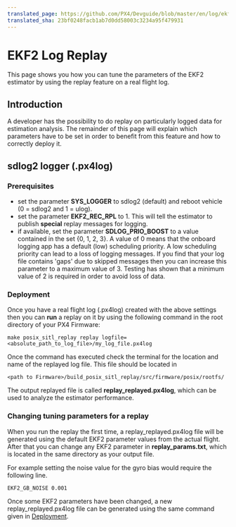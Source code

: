 ```yaml
---
translated_page: https://github.com/PX4/Devguide/blob/master/en/log/ekf2_log_replay.md
translated_sha: 23bf0248facb1ab7d0dd58003c3234a95f479931
---
```


# EKF2 Log Replay

This page shows you how you can tune the parameters of the EKF2 estimator by using the replay feature on a real flight log.

## Introduction
A developer has the possibility to do replay on particularly logged data for estimation analysis. The remainder of this page will explain which parameters have to be set in order to benefit from this feature and how to correctly deploy it.

## sdlog2 logger (.px4log)

### Prerequisites

* set the parameter **SYS_LOGGER** to sdlog2 (default) and reboot vehicle (0 = sdlog2 and 1 = ulog).
* set the parameter **EKF2\_REC\_RPL** to 1. This will tell the estimator to publish **special** replay messages for logging. 
* if available, set the parameter **SDLOG\_PRIO\_BOOST** to a value contained in the set {0, 1, 2, 3}. A value of 0 means that the onboard logging app has a default \(low\) scheduling priority. A low scheduling priority can lead to a loss of logging messages. If you find that your log file contains 'gaps' due to skipped messages then you can increase this parameter to a maximum value of 3. Testing has shown that a minimum value of 2 is required in order to avoid loss of data.

### Deployment

Once you have a real flight log (.px4log) created with the above settings then you can **run** a replay on it by using the following command in the root directory of your PX4 Firmware:

```
make posix_sitl_replay replay logfile=<absolute_path_to_log_file>/my_log_file.px4log
```
Once the command has executed check the terminal for the location and name of the replayed log file. 
This file should be located in
```
<path to Firmware>/build_posix_sitl_replay/src/firmware/posix/rootfs/
```
The output replayed file is called **replay_replayed.px4log**, which can be used to analyze the estimator performance. 


### Changing tuning parameters for a replay
When you run the replay the first time, a replay_replayed.px4log file will be generated using the default EKF2 parameter values from the actual flight. 
After that you can change any EKF2 parameter in **replay\_params.txt**, which is located in the same directory as your output file.

For example setting the noise value for the gyro bias would require the following line.

```
EKF2_GB_NOISE 0.001
```
Once some EKF2 parameters have been changed, a new replay_replayed.px4log file can be generated using the same command given in [Deployment](#deployment).


